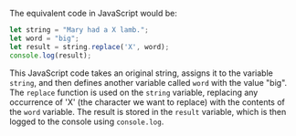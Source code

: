The equivalent code in JavaScript would be:

```javascript
let string = "Mary had a X lamb.";
let word = "big";
let result = string.replace('X', word);
console.log(result);
```
This JavaScript code takes an original string, assigns it to the variable `string`, and then defines another variable called `word` with the value "big". The `replace` function is used on the `string` variable, replacing any occurrence of 'X' (the character we want to replace) with the contents of the `word` variable. The result is stored in the `result` variable, which is then logged to the console using `console.log`.
